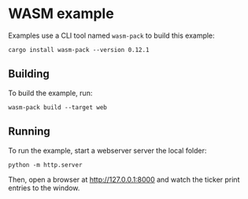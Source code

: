 # WASM example

Examples use a CLI tool named `wasm-pack` to build this example:

```
cargo install wasm-pack --version 0.12.1
```

## Building

To build the example, run:

```
wasm-pack build --target web
```

## Running

To run the example, start a webserver server the local folder:

```
python -m http.server
```

Then, open a browser at http://127.0.0.1:8000 and watch the ticker print entries to the window.
